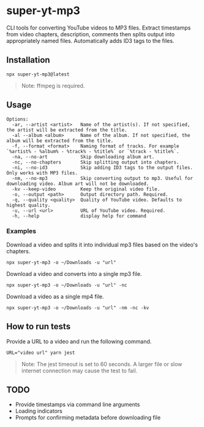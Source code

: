 # super-yt-mp3

CLI tools for converting YouTube videos to MP3 files. Extract timestamps from video chapters, description, comments then splits output into appropriately named files. Automatically adds ID3 tags to the files.

## Installation

```shell
npx super-yt-mp3@latest
```

> Note: ffmpeg is required.

## Usage

```shell
Options:
  -ar, --artist <artist>   Name of the artist(s). If not specified, the artist will be extracted from the title.
  -al --album <album>      Name of the album. If not specified, the album will be extracted from the title.
  -f, --format <format>    Naming format of tracks. For example `%artist% - %album% - %track% - %title%` or `%track - %title%`.
  -na, --no-art            Skip downloading album art.
  -nc, --no-chapters       Skip splitting output into chapters.
  -ni, --no-id3            Skip adding ID3 tags to the output files. Only works with MP3 files.
  -nm, --no-mp3            Skip converting output to mp3. Useful for downloading video. Album art will not be downloaded.
  -kv --keep-video         Keep the original video file.
  -o, --output <path>      Output directory path. Required.
  -q, --quality <quality>  Quality of YouTube video. Defaults to highest quality.
  -u, --url <url>          URL of YouTube video. Required.
  -h, --help               display help for command
```

### Examples

Download a video and splits it into individual mp3 files based on the video's chapters. 

```shell
npx super-yt-mp3 -o ~/Downloads -u "url"
```

Download a video and converts into a single mp3 file.

```shell
npx super-yt-mp3 -o ~/Downloads -u "url" -nc
```

Download a video as a single mp4 file.

```shell
npx super-yt-mp3 -o ~/Downloads -u "url" -nm -nc -kv 
```

## How to run tests

Provide a URL to a video and run the following command.

```shell
URL="video url" yarn jest
```

> Note: The jest timeout is set to 60 seconds. A larger file or slow internet connection may cause the test to fail.

## TODO

- Provide timestamps via command line arguments
- Loading indicators
- Prompts for confirming metadata before downloading file
